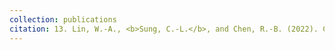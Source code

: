```yaml
---
collection: publications
citation: 13. Lin, W.-A., <b>Sung, C.-L.</b>, and Chen, R.-B. (2022). Category tree Gaussian process for computer experiments with many-category qualitative factors and application to cooling system design, under review.
---
```

